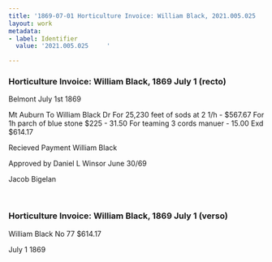 ```yaml
---
title: '1869-07-01 Horticulture Invoice: William Black, 2021.005.025     '
layout: work
metadata:
- label: Identifier
  value: '2021.005.025     '

---
```

<div class="pages">
<div id="page-1381291">
<h3><a name="page-1381291">Horticulture Invoice: William Black, 1869 July 1 (recto)</a></h3>
<div class="page-content">
<p>Belmont July 1st 1869</p>
<p>Mt Auburn<span class='line-break'> </span>To William Black     Dr<span class='line-break'> </span>For 25,230 feet of sods at 2 1/h - $567.67<span class='line-break'> </span>For 1h parch of blue stone $225   - 31.50<span class='line-break'> </span>For teaming 3 cords manuer - 15.00<span class='line-break'> </span>Exd    $614.17</p>
<p>Recieved Payment<span class='line-break'> </span>William Black</p>
<p>Approved by Daniel L Winsor<span class='line-break'> </span>June 30/69</p>
<p>Jacob Bigelan</p>
</div>
</div>
<br />
<div id="page-1381292">
<h3><a name="page-1381292">Horticulture Invoice: William Black, 1869 July 1 (verso)</a></h3>
<div class="page-content">
<p>William Black<span class='line-break'> </span>No 77<span class='line-break'> </span>$614.17</p>
<p>July 1 1869</p>
</div>
</div>
<br />
</div>
